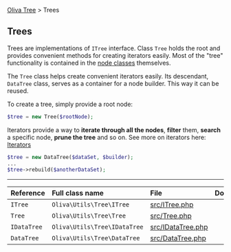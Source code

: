 [Oliva Tree](docs.md) > Trees

## Trees

Trees are implementations of `ITree` interface. Class `Tree` holds the root and provides convenient methods for creating iterators easily. Most of the "tree" functionality is contained in the [node classes](nodes.md) themselves.

The `Tree` class helps create convenient iterators easily. Its descendant, `DataTree` class, serves as a container for a node builder. This way it can be reused.

To create a tree, simply provide a root node:
```php
$tree = new Tree($rootNode);
```
Iterators provide a way to **iterate through all the nodes**, **filter** them, **search** a specific node, **prune the tree** and so on. See more on iterators here: [Iterators](iterators.md)


```php
$tree = new DataTree($dataSet, $builder);
...
$tree->rebuild($anotherDataSet);
```

----
|Reference|Full class name|File|Docs|
|:---|:---|:---|:---|
|`ITree` | `Oliva\Utils\Tree\ITree` | [src/ITree.php](../src/ITree.php) ||
|`Tree` | `Oliva\Utils\Tree\Tree` | [src/Tree.php](../src/Tree.php) ||
|`IDataTree` | `Oliva\Utils\Tree\IDataTree` | [src/IDataTree.php](../src/IDataTree.php) ||
|`DataTree` | `Oliva\Utils\Tree\DataTree` | [src/DataTree.php](../src/DataTree.php) ||

